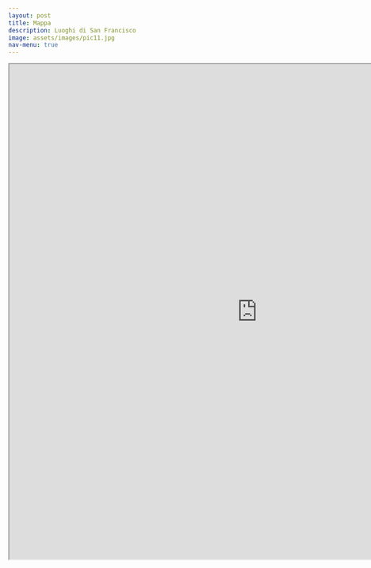 ```yaml
---
layout: post
title: Mappa
description: Luoghi di San Francisco
image: assets/images/pic11.jpg
nav-menu: true
---
```


<iframe src="https://www.google.com/maps/d/embed?mid=1nUhnjfI3a9MRb5TPdyuUOKQpacc" width="1000" height="1000"></iframe>
